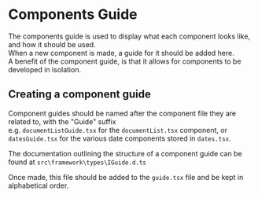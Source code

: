# Components Guide

The components guide is used to display what each component looks like, and how it should be used.  
When a new component is made, a guide for it should be added here.  
A benefit of the component guide, is that it allows for components to be developed in isolation.

## Creating a component guide

Component guides should be named after the component file they are related to, with the "Guide" suffix  
e.g. `documentListGuide.tsx` for the `documentList.tsx` component, or `datesGuide.tsx` for the various date components stored in `dates.tsx`.

The documentation outlining the structure of a component guide can be found at `src\framework\types\IGuide.d.ts`

Once made, this file should be added to the `guide.tsx` file and be kept in alphabetical order.
